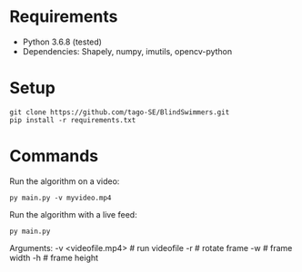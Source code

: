 # Requirements
* Python 3.6.8 (tested)
* Dependencies: Shapely, numpy, imutils, opencv-python

# Setup
    
    git clone https://github.com/tago-SE/BlindSwimmers.git
    pip install -r requirements.txt

# Commands

Run the algorithm on a video:

    py main.py -v myvideo.mp4

Run the algorithm with a live feed:

    py main.py

Arguments:
    -v <videofile.mp4>      # run videofile
    -r <angle>              # rotate frame
    -w <width>              # frame width
    -h <height>             # frame height 